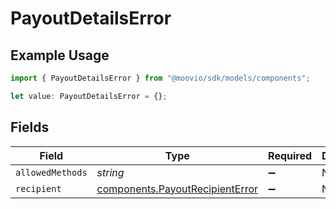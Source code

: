 # PayoutDetailsError

## Example Usage

```typescript
import { PayoutDetailsError } from "@moovio/sdk/models/components";

let value: PayoutDetailsError = {};
```

## Fields

| Field                                                                              | Type                                                                               | Required                                                                           | Description                                                                        |
| ---------------------------------------------------------------------------------- | ---------------------------------------------------------------------------------- | ---------------------------------------------------------------------------------- | ---------------------------------------------------------------------------------- |
| `allowedMethods`                                                                   | *string*                                                                           | :heavy_minus_sign:                                                                 | N/A                                                                                |
| `recipient`                                                                        | [components.PayoutRecipientError](../../models/components/payoutrecipienterror.md) | :heavy_minus_sign:                                                                 | N/A                                                                                |